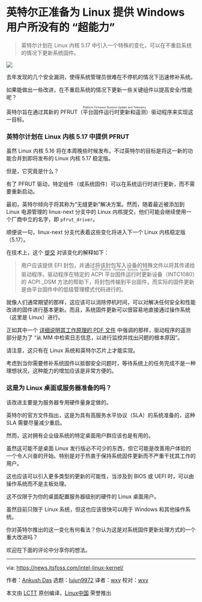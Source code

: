 [#]: subject: "Intel is Gearing Up to Give a ‘Superpower’ to Linux that Windows Users Don’t Have"
[#]: via: "https://news.itsfoss.com/intel-linux-kernel/"
[#]: author: "Ankush Das https://news.itsfoss.com/author/ankush/"
[#]: collector: "lujun9972"
[#]: translator: "wxy"
[#]: reviewer: "wxy"
[#]: publisher: "wxy"
[#]: url: "https://linux.cn/article-14153-1.html"

英特尔正准备为 Linux 提供 Windows 用户所没有的 “超能力”
======

> 英特尔计划在 Linux 内核 5.17 中引入一个特殊的变化，可以在不重启系统的情况下更新系统固件。

![](https://i0.wp.com/news.itsfoss.com/wp-content/uploads/2022/01/intel-linux.png?w=1200&ssl=1)

去年发现的几个安全漏洞，使得系统管理员很难在不停机的情况下迅速修补系统。

如果能做出一些改进，在不重启系统的情况下更新一些关键组件以提高安全/性能呢？

英特尔旨在通过其新的 PFRUT（<ruby>平台固件运行时更新和遥测<rt>Platform Firmware Runtime Update and Telemetry</rt></ruby>）驱动程序来实现这一目标。

### 英特尔计划在 Linux 内核 5.17 中提供 PFRUT

虽然 Linux 内核 5.16 将在本周晚些时候发布，不过英特尔的目标是将这一新的功能合并到即将发布的 Linux 内核 5.17 稳定版。

但是，它究竟是什么？

有了 PFRUT 驱动，特定组件（或系统固件）可以在系统运行时进行更新，而不需要重新启动。

最初，英特尔倾向于将其称为“无缝更新”解决方案。然而，随着最近被添加到 Linux 电源管理的 linux-next 分支中的 Linux 内核提交，他们可能会继续使用一个厂商中立的名字，即 `pfrut_driver`。

顺便说一句，linux-next 分支代表着这些变化将进入下一个 Linux 内核稳定版（5.17）。

在技术上，这个 [提交][1] 对该变化的解释如下：

> 用户应该提供 EFI 封包，并通过将该封包写入设备的特殊文件以将其传递给驱动程序。驱动程序在特定的 <ruby>ACPI 平台固件运行时更新<rt> ACPI Platform Firmware Runtime Update</rt></ruby>设备（INTC1080）的 ACPI _DSM 方法的帮助下，将封包传输到平台固件，而实际的固件更新是由平台固件中的低级管理模式代码进行的。

就像人们通常期望的那样，这应该可以消除停机时间，可以对解决任何安全和性能改进的固件进行基本更新。而且，系统固件更新可以很容易地直接通过操作系统（这里是 Linux）进行。

正如其中一个 [详细说明其工作原理的 PDF 文件][2] 中强调的那样，驱动程序的遥测部分是为了 “从 MM 中检索日志信息，以进行监控并找出问题的根本原因”。

请注意，这只有在 Linux 系统和英特尔芯片上才能实现。

考虑到当你需要修补系统固件以抵御安全问题时，等待系统上的任务完成不是一种理想状况，这种能力的增加应该是非常方便的。

### 这是为 Linux 桌面或服务器准备的吗？

该改进主要是为服务器专用硬件量身定做的。

英特尔的官方文件指出，这是为具有高服务水平协议（SLA）的系统准备的，这种 SLA 需要尽量减少重启。

然而，这对拥有企业级系统的特定桌面用户群应该也是有用的。

虽然这可能不是桌面 Linux 发行版必不可少的东西，但它可能是改善用户体验的一个令人兴奋的开始。特别是对于热衷于保持系统固件更新而不严重干扰其工作的用户。

这也应该可以引入更多类型的更新的可能性，当涉及到 BIOS 或 UEFI 时，可以由操作系统而不是主板处理。

这不仅限于为你的桌面配置服务器级别的硬件的 Linux 桌面用户。

虽然目前只限于 Linux 系统，但这也应该很快可以用于 Windows 和其他操作系统。

你对英特尔推出的这一变化有何看法？你认为这是对系统固件更新处理方式的一个重大改进吗？

欢迎在下面的评论中分享你的想法。

--------------------------------------------------------------------------------

via: https://news.itsfoss.com/intel-linux-kernel/

作者：[Ankush Das][a]
选题：[lujun9972][b]
译者：[wxy](https://github.com/wxy)
校对：[wxy](https://github.com/wxy)

本文由 [LCTT](https://github.com/LCTT/TranslateProject) 原创编译，[Linux中国](https://linux.cn/) 荣誉推出

[a]: https://news.itsfoss.com/author/ankush/
[b]: https://github.com/lujun9972
[1]: https://git.kernel.org/pub/scm/linux/kernel/git/rafael/linux-pm.git/commit/?h=linux-next&id=0db89fa243e5edc5de38c88b369e4c3755c5fb74
[2]: https://uefi.org/sites/default/files/resources/Intel_MM_OS_Interface_Spec_Rev100.pdf
